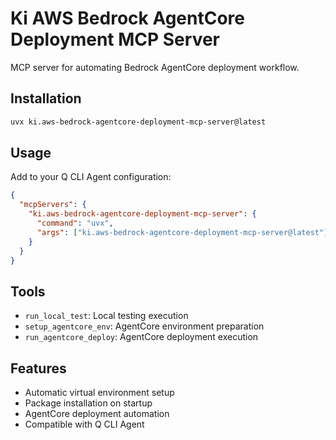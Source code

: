 # Ki AWS Bedrock AgentCore Deployment MCP Server

MCP server for automating Bedrock AgentCore deployment workflow.

## Installation

```bash
uvx ki.aws-bedrock-agentcore-deployment-mcp-server@latest
```

## Usage

Add to your Q CLI Agent configuration:

```json
{
  "mcpServers": {
    "ki.aws-bedrock-agentcore-deployment-mcp-server": {
      "command": "uvx",
      "args": ["ki.aws-bedrock-agentcore-deployment-mcp-server@latest"]
    }
  }
}
```

## Tools

- `run_local_test`: Local testing execution
- `setup_agentcore_env`: AgentCore environment preparation
- `run_agentcore_deploy`: AgentCore deployment execution

## Features

- Automatic virtual environment setup
- Package installation on startup
- AgentCore deployment automation
- Compatible with Q CLI Agent
